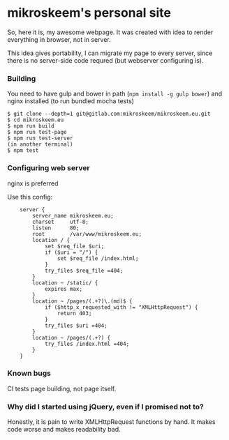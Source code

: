 # mikroskeem's personal site

So, here it is, my awesome webpage. It was created with idea to render everything in browser, not in server.

This idea gives portability, I can migrate my page to every server, since there is no server-side code requred (but webserver configuring is).

### Building
You need to have gulp and bower in path (`npm install -g gulp bower`) and nginx installed (to run bundled mocha tests)

```
$ git clone --depth=1 git@gitlab.com:mikroskeem/mikroskeem.eu.git
$ cd mikroskeem.eu
$ npm run build
$ npm run test-page
$ npm run test-server
(in another terminal)
$ npm test
```

### Configuring web server
nginx is preferred

Use this config:
```
	server {
		server_name	mikroskeem.eu;
		charset		utf-8;
		listen		80;
		root		/var/www/mikroskeem.eu;
 		location / {
            set $req_file $uri;
            if ($uri = "/") {
                set $req_file /index.html;
            }
            try_files $req_file =404;
		}
        location ~ /static/ {
            expires max; 
        }
		location ~ /pages/(.+?)\.(md)$ {
			if ($http_x_requested_with != "XMLHttpRequest") {
				return 403;
			}
			try_files $uri =404;
		}
	    location ~ /pages/(.+?) {
            try_files /index.html =404;
        }
    }
```

### Known bugs
CI tests page building, not page itself.

### Why did I started using jQuery, even if I promised not to?

Honestly, it is pain to write XMLHttpRequest functions by hand. It makes code worse and makes readability bad.
